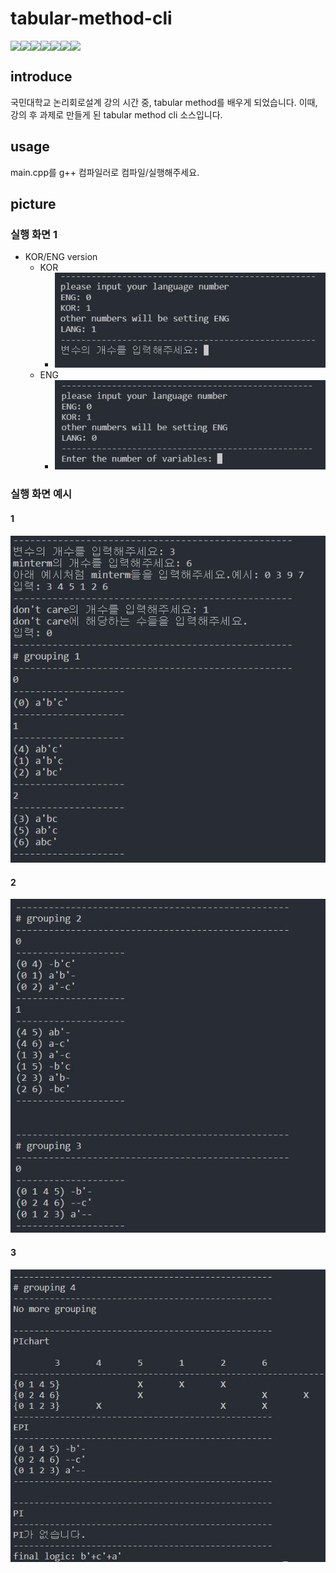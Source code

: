 # tabular-method-cli

<div class = "shields" style = "display: flex; "> 
    <img src = "https://img.shields.io/github/issues/shinkeonkim/tabular-method-cli">
    <img src = "https://img.shields.io/github/forks/shinkeonkim/tabular-method-cli">
    <img src = "https://img.shields.io/github/stars/shinkeonkim/tabular-method-cli">
    <img src="https://img.shields.io/static/v1?label=cpp&message=cli" />
    <img src="https://img.shields.io/github/languages/top/shinkeonkim/tabular-method-cli" />
    <img src="https://img.shields.io/github/last-commit/shinkeonkim/tabular-method-cli"/>
    <img src="https://img.shields.io/github/license/shinkeonkim/tabular-method-cli" />
</div>

## introduce
국민대학교 논리회로설계 강의 시간 중, tabular method를 배우게 되었습니다.
이때, 강의 후 과제로 만들게 된 tabular method cli 소스입니다.

## usage
main.cpp를 g++ 컴파일러로 컴파일/실행해주세요.

## picture

### 실행 화면 1
- KOR/ENG version
    - KOR
        - <img src = "./img/KOR-version.JPG">
    - ENG
        - <img src = "./img/ENG-version.JPG">

### 실행 화면 예시

#### 1
<img src = "./img/ex1.JPG">

#### 2
<img src = "./img/ex2.JPG">

#### 3
<img src = "./img/ex3.JPG">
